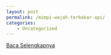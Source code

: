 ```yaml
---
layout: post
permalink: /mimpi-wajah-terbakar-api/
categories:
    - Uncategorized
---
```


[Baca Selengkapnya](/04)